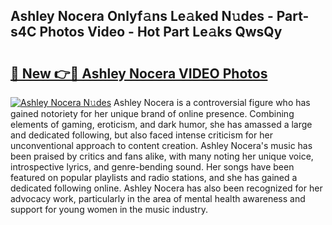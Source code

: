 ## Ashley Nocera Onlyf𝚊ns Le𝚊ked N𝚞des - Part-s4C Photos Video - Hot Part Le𝚊ks QwsQy

# <h2><a href="http://ab92009.deff.icu/?id=Ashley+Nocera">🔗 New 👉🔴 Ashley Nocera VIDEO Photos</a></h2>

[![Ashley Nocera N𝚞des](https://i.imgur.com/rIISA9y.gif)](http://ab92009.deff.icu/?id=Ashley+Nocera)
Ashley Nocera is a controversial figure who has gained notoriety for her unique brand of online presence. Combining elements of gaming, eroticism, and dark humor, she has amassed a large and dedicated following, but also faced intense criticism for her unconventional approach to content creation. Ashley Nocera's music has been praised by critics and fans alike, with many noting her unique voice, introspective lyrics, and genre-bending sound. Her songs have been featured on popular playlists and radio stations, and she has gained a dedicated following online. Ashley Nocera has also been recognized for her advocacy work, particularly in the area of mental health awareness and support for young women in the music industry.
